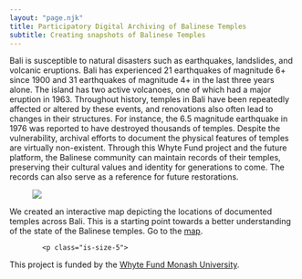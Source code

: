 ```yaml
---
layout: "page.njk"
title: Participatory Digital Archiving of Balinese Temples
subtitle: Creating snapshots of Balinese Temples
---
```


<p class="is-size-5">
Bali is susceptible to natural disasters such as earthquakes, landslides, and volcanic eruptions. Bali has experienced 21 earthquakes of magnitude 6+ since 1900 and 31 earthquakes of magnitude 4+ in the last three years alone. The island has two active volcanoes, one of which had a major eruption in 1963. Throughout history, temples in Bali have been repeatedly affected or altered by these events, and renovations also often lead to changes in their structures. For instance, the 6.5 magnitude earthquake in 1976 was reported to have destroyed thousands of temples. Despite the vulnerability, archival efforts to document the physical features of temples are virtually non-existent. Through this Whyte Fund project and the future platform, the Balinese community can maintain records of their temples, preserving their cultural values and identity for generations to come. The records can also serve as a reference for future restorations.
</p>




 <figure class="image mt-4 mb-4">
                <a href="https://map.badhi.id" target="_blank" title="Bali Temples Map">
                <img class="img" src="/../assets/peta-pura-bali.png"/>
                </a>
            </figure>
            <p class="is-size-5">
                We created an interactive map depicting the locations of documented temples across Bali. This is a starting point towards a better understanding of the state of the Balinese temples. 
                Go to the <a href="https://map.badhi.id" target="_blank" title="Bali Temples Map">map</a>. 
            </p>
            <p></p>
           


            <p class="is-size-5">
This project is funded by the <a href="https://www.monash.edu/it/whyte-fund/home" target="_blank">Whyte Fund Monash University</a>.
</p>